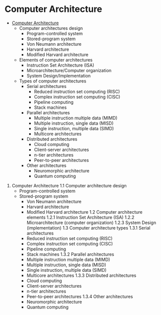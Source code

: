 # Computer Architecture


* [Computer Architecture](README.md)
  * Computer architectures design
    - Program-controlled system
    - Stored-program system
    - Von Neumann architecture
    - Harvard architecture
    - Modified Harvard architecture
  * Elements of computer architectures
    * Instruction Set Architecture (ISA)
    * Microarchitecture/Computer organization
    * System Design/Implementation
  * Types of computer architectures
    * Serial architectures
      - Reduced instruction set computing (RISC)
      - Complex instruction set computing (CISC)
      - Pipeline computing
      - Stack machines
    * Parallel architectures
      - Multiple instruction multiple data (MIMD)
      - Multiple instruction, single data (MISD)
      - Single instruction, multiple data (SIMD)
      - Multicore architectures
    * Distributed architectures
      - Cloud computing
      - Client-server architectures
      - n-tier architectures
      - Peer-to-peer architectures
    * Other architectures
      - Neuromorphic architecture
      - Quantum computing



1. Computer Architecture
  1.1 Computer architecture design
    - Program-controlled system
    - Stored-program system
      - Von Neumann architecture
      - Harvard architecture
      - Modified Harvard architecture
  1.2 Computer architecture elements
    1.2.1 Instruction Set Architecture (ISA)
    1.2.2 Microarchitecture (computer organization)
    1.2.3 System Design (implementation)
  1.3 Computer architecture types
    1.3.1 Serial architectures
      - Reduced instruction set computing (RISC)
      - Complex instruction set computing (CISC)
      - Pipeline computing
      - Stack machines
    1.3.2 Parallel architectures
      - Multiple instruction multiple data (MIMD)
      - Multiple instruction, single data (MISD)
      - Single instruction, multiple data (SIMD)
      - Multicore architectures
    1.3.3 Distributed architectures
      - Cloud computing
      - Client-server architectures
      - n-tier architectures
      - Peer-to-peer architectures
    1.3.4 Other architectures
      - Neuromorphic architecture
      - Quantum computing
